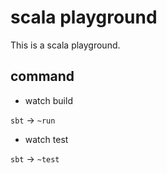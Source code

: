 # scala playground

This is a scala playground.

## command

- watch build

`sbt` -> `~run`

- watch test

`sbt` -> `~test`
